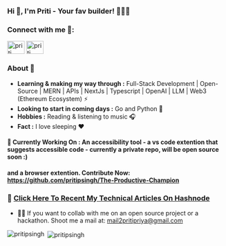 
### Hi 👋, I'm Priti - Your fav builder! 👩🏾‍💻



<h3 align="left">Connect with me 📲:</h3>
<p align="left">
<a href="https://twitter.com/pritisinghhhh" target="blank"><img align="center" src="https://raw.githubusercontent.com/rahuldkjain/github-profile-readme-generator/master/src/images/icons/Social/twitter.svg" alt="priti" height="30" width="40" /></a>
<a href="https://linkedin.com/in/pritipsingh" target="blank"><img align="center" src="https://raw.githubusercontent.com/rahuldkjain/github-profile-readme-generator/master/src/images/icons/Social/linked-in-alt.svg" alt="priti" height="30" width="40" /></a>

</p>

### About 🌷

-  **Learning & making my way through :** Full-Stack Development | Open-Source | MERN | APIs | NextJs | Typescript | OpenAI | LLM | Web3 (Ethereum Ecosystem)  :zap:
-   **Looking to start in coming days :** Go and Python 🐞
-  **Hobbies :** Reading & listening to music :headphones:
-  **Fact :** I love sleeping :heart:

#### 🦄 Currently Working On : An accessibility tool - a vs code extention that suggests accessible code - currently a private repo, will be open source soon :)
#### and a browser extention. Contribute Now:  https://github.com/pritipsingh/The-Productive-Champion


### 🔖 <a href="https://hashnode.com/@pritisingh">Click Here To Recent My Technical Articles On Hashnode</a>  

- 👯‍♀️ If you want to collab with me on an open source project or a hackathon. Shoot me a mail at: mail2pritipriya@gmail.com

<span>&nbsp;<img align="center" src="https://github-readme-stats.vercel.app/api?username=pritipsingh&show_icons=true&locale=en" alt="pritipsingh" /></span>
<span><img align="left" src="https://github-readme-stats.vercel.app/api/top-langs?username=pritipsingh&show_icons=true&locale=en&layout=compact" alt="pritipsingh" /></span>



